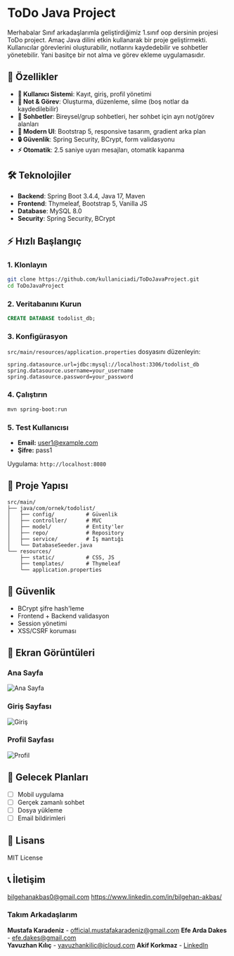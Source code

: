 # ToDo Java Project

Merhabalar
Sınıf arkadaşlarımla geliştirdiğimiz 1.sınıf oop dersinin projesi ToDo project. Amaç Java dilini etkin kullanarak bir proje geliştirmekti. Kullanıcılar görevlerini oluşturabilir, notlarını kaydedebilir ve sohbetler yönetebilir. Yani basitçe bir not alma ve görev ekleme uygulamasıdır.

## 🚀 Özellikler

- **👤 Kullanıcı Sistemi**: Kayıt, giriş, profil yönetimi
- **📝 Not & Görev**: Oluşturma, düzenleme, silme (boş notlar da kaydedilebilir)
- **💬 Sohbetler**: Bireysel/grup sohbetleri, her sohbet için ayrı not/görev alanları
- **🎨 Modern UI**: Bootstrap 5, responsive tasarım, gradient arka plan
- **🔒 Güvenlik**: Spring Security, BCrypt, form validasyonu
- **⚡ Otomatik**: 2.5 saniye uyarı mesajları, otomatik kapanma

## 🛠️ Teknolojiler

- **Backend**: Spring Boot 3.4.4, Java 17, Maven
- **Frontend**: Thymeleaf, Bootstrap 5, Vanilla JS
- **Database**: MySQL 8.0
- **Security**: Spring Security, BCrypt

## ⚡ Hızlı Başlangıç

### 1. Klonlayın
```bash
git clone https://github.com/kullaniciadi/ToDoJavaProject.git
cd ToDoJavaProject
```

### 2. Veritabanını Kurun
```sql
CREATE DATABASE todolist_db;
```

### 3. Konfigürasyon
`src/main/resources/application.properties` dosyasını düzenleyin:
```properties
spring.datasource.url=jdbc:mysql://localhost:3306/todolist_db
spring.datasource.username=your_username
spring.datasource.password=your_password
```

### 4. Çalıştırın
```bash
mvn spring-boot:run
```

### 5. Test Kullanıcısı
- **Email:** user1@example.com
- **Şifre:** pass1

Uygulama: `http://localhost:8080`

## 📁 Proje Yapısı

```
src/main/
├── java/com/ornek/todolist/
│   ├── config/          # Güvenlik
│   ├── controller/      # MVC
│   ├── model/           # Entity'ler
│   ├── repo/            # Repository
│   ├── service/         # İş mantığı
│   └── DatabaseSeeder.java
└── resources/
    ├── static/          # CSS, JS
    ├── templates/       # Thymeleaf
    └── application.properties
```

## 🔐 Güvenlik

- BCrypt şifre hash'leme
- Frontend + Backend validasyon
- Session yönetimi
- XSS/CSRF koruması

## 📸 Ekran Görüntüleri

### Ana Sayfa
![Ana Sayfa](screenshots/main-page.png)

### Giriş Sayfası
![Giriş](screenshots/login.png)

### Profil Sayfası
![Profil](screenshots/profile.png)

## 🔮 Gelecek Planları

- [ ] Mobil uygulama
- [ ] Gerçek zamanlı sohbet
- [ ] Dosya yükleme
- [ ] Email bildirimleri

## 📝 Lisans

MIT License

## 📞 İletişim

bilgehanakbas0@gmail.com
https://www.linkedin.com/in/bilgehan-akbas/

### Takım Arkadaşlarım

**Mustafa Karadeniz** - official.mustafakaradeniz@gmail.com
**Efe Arda Dakes** - efe.dakes@gmail.com  
**Yavuzhan Kılıç** - yavuzhankilic@icloud.com
**Akif Korkmaz** - [LinkedIn](https://linkedin.com/in/akif-korkmaz)
